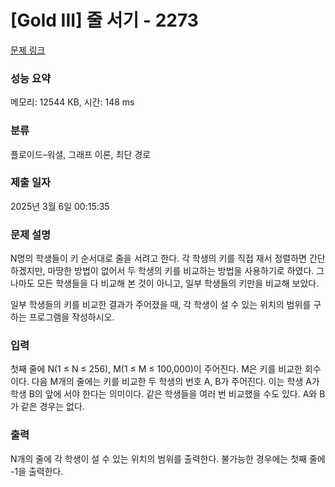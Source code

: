 # [Gold III] 줄 서기 - 2273 

[문제 링크](https://www.acmicpc.net/problem/2273) 

### 성능 요약

메모리: 12544 KB, 시간: 148 ms

### 분류

플로이드–워셜, 그래프 이론, 최단 경로

### 제출 일자

2025년 3월 6일 00:15:35

### 문제 설명

<p>N명의 학생들이 키 순서대로 줄을 서려고 한다. 각 학생의 키를 직접 재서 정렬하면 간단하겠지만, 마땅한 방법이 없어서 두 학생의 키를 비교하는 방법을 사용하기로 하였다. 그나마도 모든 학생들을 다 비교해 본 것이 아니고, 일부 학생들의 키만을 비교해 보았다.</p>

<p>일부 학생들의 키를 비교한 결과가 주어졌을 때, 각 학생이 설 수 있는 위치의 범위를 구하는 프로그램을 작성하시오.</p>

### 입력 

 <p>첫째 줄에 N(1 ≤ N ≤ 256), M(1 ≤ M ≤ 100,000)이 주어진다. M은 키를 비교한 회수이다. 다음 M개의 줄에는 키를 비교한 두 학생의 번호 A, B가 주어진다. 이는 학생 A가 학생 B의 앞에 서야 한다는 의미이다. 같은 학생들을 여러 번 비교했을 수도 있다. A와 B가 같은 경우는 없다.</p>

### 출력 

 <p>N개의 줄에 각 학생이 설 수 있는 위치의 범위를 출력한다. 불가능한 경우에는 첫째 줄에 -1을 출력한다.</p>

